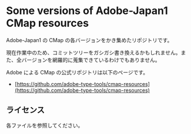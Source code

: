 # Some versions of Adobe-Japan1 CMap resources

Adobe-Japan1 の CMap の各バージョンをかき集めたリポジトリです。

現在作業中のため、コミットツリーをガシガシ書き換えるかもしれません。また、全バージョンを網羅的に蒐集できているわけでもありません。

Adobe による CMap の公式リポジトリは以下のページです。

- [https://github.com/adobe-type-tools/cmap-resources](https://github.com/adobe-type-tools/cmap-resources)

## ライセンス

各ファイルを参照してください。
